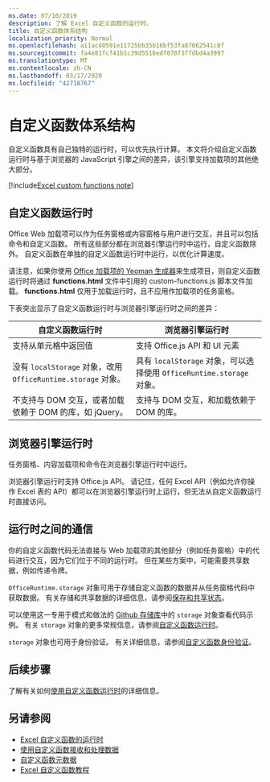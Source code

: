 ```yaml
---
ms.date: 07/10/2019
description: 了解 Excel 自定义函数的运行时。
title: 自定义函数体系结构
localization_priority: Normal
ms.openlocfilehash: a11ac40591e11725bb35b16bf53fa07062541c8f
ms.sourcegitcommit: fa4e81fcf41b1c39d5516edf078f3ffdbd4a3997
ms.translationtype: MT
ms.contentlocale: zh-CN
ms.lasthandoff: 03/17/2020
ms.locfileid: "42718767"
---
```

# <a name="custom-functions-architecture"></a>自定义函数体系结构

 自定义函数具有自己独特的运行时，可以优先执行计算。 本文将介绍自定义函数运行时与基于浏览器的 JavaScript 引擎之间的差异，该引擎支持加载项的其他绝大部分。

[!include[Excel custom functions note](../includes/excel-custom-functions-note.md)]

## <a name="custom-functions-runtime"></a>自定义函数运行时

Office Web 加载项可以作为任务窗格或内容窗格与用户进行交互，并且可以包括命令和自定义函数。 所有这些部分都在浏览器引擎运行时中运行，自定义函数除外。 自定义函数在单独的自定义函数运行时中运行，以优化计算速度。

请注意，如果你使用 [Office 加载项的 Yeoman 生成器](https://www.npmjs.com/package/generator-office)来生成项目，则自定义函数运行时将通过 **functions.html** 文件中引用的 custom-functions.js 脚本文件加载。 **functions.html** 仅用于加载运行时，且不应用作加载项的任务窗格。

下表突出显示了自定义函数运行时与浏览器引擎运行时之间的差异：

| 自定义函数运行时     | 浏览器引擎运行时     |
|------------------------------------------------------------------    |--------------------------------------------------------------------------------------------------------------    |
| 支持从单元格中返回值     | 支持 Office.js API 和 UI 元素     |
| 没有 `localStorage` 对象，改用 `OfficeRuntime.storage` 对象。     | 具有 `localStorage` 对象，可以选择使用 `OfficeRuntime.storage` 对象。     |
| 不支持与 DOM 交互，或者加载依赖于 DOM 的库，如 jQuery。    | 支持与 DOM 交互，和加载依赖于 DOM 的库。 |

## <a name="browser-engine-runtime"></a>浏览器引擎运行时

任务窗格、内容加载项和命令在浏览器引擎运行时中运行。

浏览器引擎运行时支持 Office.js API。 请记住，任何 Excel API（例如允许你操作 Excel 表的 API）都可以在浏览器引擎运行时上运行，但无法从自定义函数运行时直接访问。

## <a name="communicate-between-runtimes"></a>运行时之间的通信

你的自定义函数代码无法直接与 Web 加载项的其他部分（例如任务窗格）中的代码进行交互，因为它们位于不同的运行时。 但在某些方案中，可能需要共享数据，例如传递令牌。

`OfficeRuntime.storage` 对象可用于存储自定义函数的数据并从任务窗格代码中获取数据。 有关存储和共享数据的详细信息，请参阅[保存和共享状态](custom-functions-save-state.md)。

可以使用这一专用于模式和做法的 [Github 存储库](https://github.com/OfficeDev/PnP-OfficeAddins/tree/master/Excel-custom-functions/AsyncStorage)中的 `storage` 对象查看代码示例。
有关 `storage` 对象的更多常规信息，请参阅[自定义函数运行时](./custom-functions-runtime.md)。

`storage` 对象也可用于身份验证。 有关详细信息，请参阅[自定义函数身份验证](custom-functions-authentication.md)。

## <a name="next-steps"></a>后续步骤
了解有关如何[使用自定义函数运行时](custom-functions-runtime.md)的详细信息。

## <a name="see-also"></a>另请参阅

* [Excel 自定义函数的运行时](custom-functions-runtime.md)
* [使用自定义函数接收和处理数据](custom-functions-web-reqs.md)
* [自定义函数元数据](custom-functions-json.md)
* [Excel 自定义函数教程](../tutorials/excel-tutorial-create-custom-functions.md)
